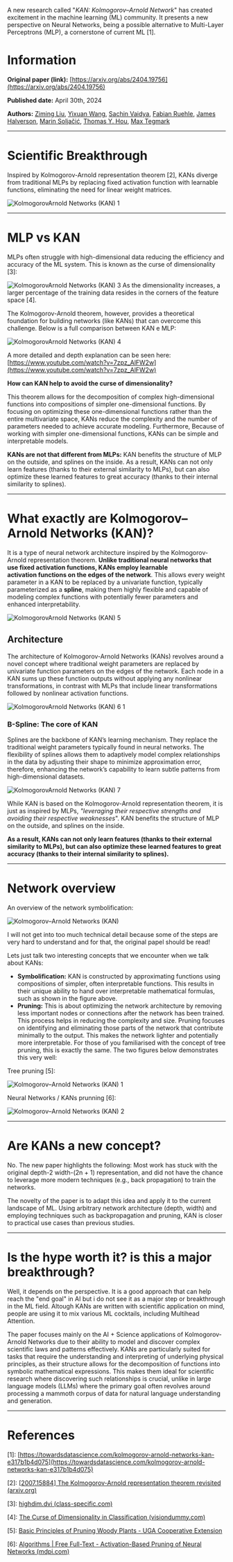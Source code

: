 A new research called "*KAN: Kolmogorov–Arnold Network*" has created excitement in the machine learning (ML) community. It presents a new perspective on Neural Networks, being a possible alternative to Multi-Layer Perceptrons (MLP), a cornerstone of current ML \[1].

# Information

**Original paper (link):** [https://arxiv.org/abs/2404.19756](https://arxiv.org/abs/2404.19756) 

**Published date:** April 30th, 2024

**Authors:** [Ziming Liu](https://arxiv.org/search/cs?searchtype=author&query=Liu,+Z), [Yixuan Wang](https://arxiv.org/search/cs?searchtype=author&query=Wang,+Y), [Sachin Vaidya](https://arxiv.org/search/cs?searchtype=author&query=Vaidya,+S), [Fabian Ruehle](https://arxiv.org/search/cs?searchtype=author&query=Ruehle,+F), [James Halverson](https://arxiv.org/search/cs?searchtype=author&query=Halverson,+J), [Marin Soljačić](https://arxiv.org/search/cs?searchtype=author&query=Solja%C4%8Di%C4%87,+M), [Thomas Y. Hou](https://arxiv.org/search/cs?searchtype=author&query=Hou,+T+Y), [Max Tegmark](https://arxiv.org/search/cs?searchtype=author&query=Tegmark,+M)

---
# Scientific Breakthrough

Inspired by Kolmogorov-Arnold representation theorem \[2], KANs diverge from traditional MLPs by replacing fixed activation function with learnable functions, eliminating the need for linear weight matrices.

![KolmogorovArnold Networks (KAN) 1](https://i.imgur.com/Cb9Eo5x.png)

---
# MLP vs KAN

MLPs often struggle with high-dimensional data reducing the efficiency and accuracy of the ML system. This is known as the curse of dimensionality \[3]:

![KolmogorovArnold Networks (KAN) 3](https://i.imgur.com/cUSLA7t.png)
As the dimensionality increases, a larger percentage of the training data resides in the corners of the feature space \[4].

The Kolmogorov-Arnold theorem, however, provides a theoretical foundation for building networks (like KANs) that can overcome this challenge. Below is a full comparison between KAN e MLP:

![KolmogorovArnold Networks (KAN) 4](https://i.imgur.com/AzqBFor.png)

A more detailed and depth explanation can be seen here: [https://www.youtube.com/watch?v=7zpz_AlFW2w](https://www.youtube.com/watch?v=7zpz_AlFW2w)

**How can KAN help to avoid the curse of dimensionality?**

This theorem allows for the decomposition of complex high-dimensional functions into compositions of simpler one-dimensional functions. By focusing on optimizing these one-dimensional functions rather than the entire multivariate space, KANs reduce the complexity and the number of parameters needed to achieve accurate modeling. Furthermore, Because of working with simpler one-dimensional functions, KANs can be simple and interpretable models.

**KANs are not that different from MLPs:** KAN benefits the structure of MLP on the outside, and splines on the inside.
	As a result, KANs can not only learn features (thanks to their external similarity to MLPs), but can also optimize these learned features to great accuracy (thanks to their internal similarity to splines).

---
# What exactly are Kolmogorov–Arnold Networks (KAN)?

It is a type of neural network architecture inspired by the Kolmogorov-Arnold representation theorem. **Unlike traditional neural networks that use fixed activation functions, KANs employ learnable activation functions on the edges of the network**. This allows every weight parameter in a KAN to be replaced by a univariate function, typically parameterized as a **spline**, making them highly flexible and capable of modeling complex functions with potentially fewer parameters and enhanced interpretability.

![KolmogorovArnold Networks (KAN) 5](https://i.imgur.com/pw5BX18.png)

## Architecture

The architecture of Kolmogorov-Arnold Networks (KANs) revolves around a novel concept where traditional weight parameters are replaced by univariate function parameters on the edges of the network. Each node in a KAN sums up these function outputs without applying any nonlinear transformations, in contrast with MLPs that include linear transformations followed by nonlinear activation functions.

![KolmogorovArnold Networks (KAN) 6 1](https://i.imgur.com/iOl2Jog.png)

### B-Spline: The core of KAN

Splines are the backbone of KAN’s learning mechanism. They replace the traditional weight parameters typically found in neural networks. The flexibility of splines allows them to adaptively model complex relationships in the data by adjusting their shape to minimize approximation error, therefore, enhancing the network’s capability to learn subtle patterns from high-dimensional datasets.

![KolmogorovArnold Networks (KAN) 7](https://i.imgur.com/tObvjyl.png)

While KAN is based on the Kolmogorov-Arnold representation theorem, it is just as inspired by MLPs, _"leveraging their respective strengths and avoiding their respective weaknesses_". KAN benefits the structure of MLP on the outside, and splines on the inside.

**As a result, KANs can not only learn features (thanks to their external similarity to MLPs), but can also optimize these learned features to great accuracy (thanks to their internal similarity to splines).**

---
# Network overview

An overview of the network symbolification:

![Kolmogorov–Arnold Networks (KAN)](https://i.imgur.com/Yd3QkCV.png)

I will not get into too much technical detail because some of the steps are very hard to understand and for that, the original papel should be read!

Lets just talk two interesting concepts that we encounter when we talk about KANs:

- **Symbolification:** KAN is constructed by approximating functions using compositions of simpler, often interpretable functions. This results in their unique ability to hand over interpretable mathematical formulas, such as shown in the figure above.
- **Pruning:** This is about optimizing the network architecture by removing less important nodes or connections after the network has been trained. This process helps in reducing the complexity and size. Pruning focuses on identifying and eliminating those parts of the network that contribute minimally to the output. This makes the network lighter and potentially more interpretable. For those of you familiarised with the concept of tree pruning, this is exactly the same. The two figures below demonstrates this very well:

Tree pruning \[5]:

![Kolmogorov–Arnold Networks (KAN) 1](https://i.imgur.com/eDm7FcC.png)

Neural Networks / KANs prunning \[6]:

![Kolmogorov–Arnold Networks (KAN) 2](https://i.imgur.com/bPAAYkW.png)

---
# Are KANs a new concept?

No. The new paper highlights the following:
	Most work has stuck with the original depth-2 width-(2n + 1) representation, and did not have the chance to leverage more modern techniques (e.g., back propagation) to train the networks.

The novelty of the paper is to adapt this idea and apply it to the current landscape of ML. Using arbitrary network architecture (depth, width) and employing techniques such as backpropagation and pruning, KAN is closer to practical use cases than previous studies.

---
# Is the hype worth it? is this a major breakthrough?

Well, it depends on the perspective. It is a good approach that can help reach the "end goal" in AI but i do not see it as a major step or breakthrough in the ML field. Altough KANs are written with scientific application on mind, people are using it to mix various ML cocktails, including Multihead Attention.

The paper focuses mainly on the AI + Science applications of Kolmogorov-Arnold Networks due to their ability to model and discover complex scientific laws and patterns effectively. KANs are particularly suited for tasks that require the understanding and interpreting of underlying physical principles, as their structure allows for the decomposition of functions into symbolic mathematical expressions. This makes them ideal for scientific research where discovering such relationships is crucial, unlike in large language models (LLMs) where the primary goal often revolves around processing a mammoth corpus of data for natural language understanding and generation.

---
# References
\[1]: [https://towardsdatascience.com/kolmogorov-arnold-networks-kan-e317b1b4d075](https://towardsdatascience.com/kolmogorov-arnold-networks-kan-e317b1b4d075)

\[2]: [[2007.15884] The Kolmogorov-Arnold representation theorem revisited (arxiv.org)](https://arxiv.org/abs/2007.15884)

\[3]: [highdim.dvi (class-specific.com)](https://www.class-specific.com/csf/papers/hidim.pdf)

\[4]: [The Curse of Dimensionality in Classification (visiondummy.com)](https://www.visiondummy.com/2014/04/curse-dimensionality-affect-classification/)

\[5]: [Basic Principles of Pruning Woody Plants - UGA Cooperative Extension](https://extension.uga.edu/publications/detail.html?number=B949&title=basic-principles-of-pruning-woody-plants)

\[6]: [Algorithms | Free Full-Text - Activation-Based Pruning of Neural Networks (mdpi.com)](https://www.mdpi.com/1999-4893/17/1/48)
